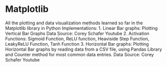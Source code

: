# Matplotlib
All the plotting and data visualization methods learned so far in the Matplotlib library in Python
Implementations:
    1. Linear Bar graphs: Plotting Vertical Bar Graphs
            Data Source: Corey Schafer Youtube
    2. Activation Functions: Sigmoid Function, ReLU function, Heaviside Step Function, LeakyReLU
    Function, Tanh Function
    3. Horizontal Bar graphs: Plotting Horizontal Bar graphs by reading data from a CSV file, using Pandas Library and Counter method for most common data entries.
            Data Source: Corey Schafer Youtube

    

